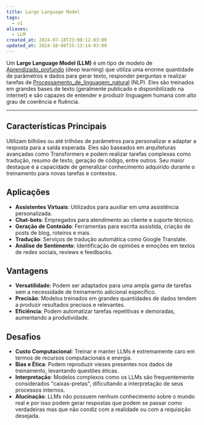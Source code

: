 ```yaml
---
title: Large Language Model
tags:
  - v1
aliases:
  - LLM
created_at: 2024-07-18T23:08:12-03:00
updated_at: 2024-10-08T15:13:14-03:00
---
```


Um **Large Language Model (LLM)** é um tipo de modelo de [Aprendizado_profundo](../../08/05/Aprendizado_profundo.md) (deep learning) que utiliza uma enorme quantidade de parâmetros e dados para gerar texto, responder perguntas e realizar tarefas de [Processamento_de_linguagem_natural](../../08/05/Processamento_de_linguagem_natural.md) (NLP). Eles são treinados em grandes bases de texto (geralmente publicado e disponibilizado na internet) e são capazes de entender e produzir linguagem humana com alto grau de coerência e fluência.

---

## Características Principais

Utilizam bilhões ou até trilhões de parâmetros para personalizar e adaptar a resposta para a saída esperada. Eles são baseados em arquiteturas avançadas como Transformers e podem realizar tarefas complexas como tradução, resumo de texto, geração de código, entre outros. Seu maior destaque é a capacidade de generalizar conhecimento adquirido durante o treinamento para novas tarefas e contextos.

## Aplicações

- **Assistentes Virtuais**: Utilizados para auxiliar em uma assistência personalizada.
- **Chat-bots**: Empregados para atendimento ao cliente e suporte técnico.
- **Geração de Conteúdo**: Ferramentas para escrita assistida, criação de posts de blog, roteiros e mais.
- **Tradução**: Serviços de tradução automática como Google Translate.
- **Análise de Sentimento**: Identificação de opiniões e emoções em textos de redes sociais, reviews e feedbacks.

## Vantagens

- **Versatilidade**: Podem ser adaptados para uma ampla gama de tarefas sem a necessidade de treinamento adicional específico.
- **Precisão**: Modelos treinados em grandes quantidades de dados tendem a produzir resultados precisos e relevantes.
- **Eficiência**: Podem automatizar tarefas repetitivas e demoradas, aumentando a produtividade.

## Desafios

- **Custo Computacional**: Treinar e manter LLMs é extremamente caro em termos de recursos computacionais e energia.
- **Bias e Ética**: Podem reproduzir vieses presentes nos dados de treinamento, levantando questões éticas.
- **Interpretação**: Modelos complexos como os LLMs são frequentemente considerados "caixas-pretas", dificultando a interpretação de seus processos internos.
- **Alucinação**:  LLMs não possuem nenhum conhecimento sobre o mundo real e por isso podem gerar respostas que podem se passar como verdadeiras mas que não condiz com a realidade ou com a requisição desejada.